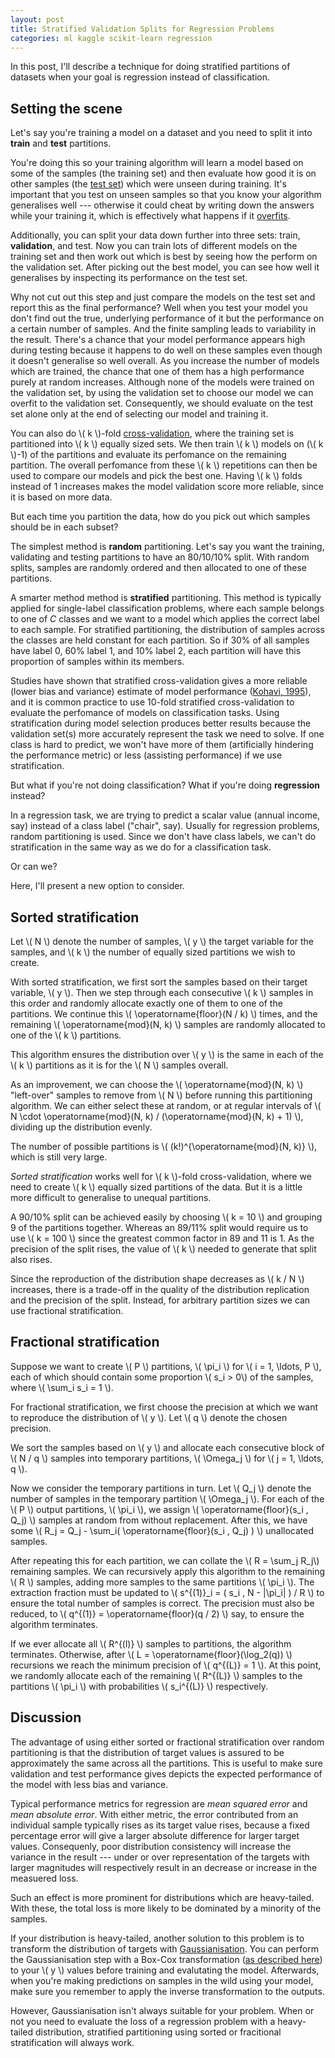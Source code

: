 ```yaml
---
layout: post
title: Stratified Validation Splits for Regression Problems
categories: ml kaggle scikit-learn regression
---
```



In this post, I'll describe a technique for doing stratified partitions of datasets when your goal is regression instead of classification.


## Setting the scene

Let's say you're training a model on a dataset and you need to split it into **train** and **test** partitions.

You're doing this so your training algorithm will learn a model based on some of the samples (the training set) and then evaluate how good it is on other samples (the [test set]) which were unseen during training.
It's important that you test on unseen samples so that you know your algorithm generalises well --- otherwise it could cheat by writing down the answers while your training it, which is effectively what happens if it [overfits][overfitting].

Additionally, you can split your data down further into three sets: train, **validation**, and test.
Now you can train lots of different models on the training set and then work out which is best by seeing how the perform on the validation set.
After picking out the best model, you can see how well it generalises by inspecting its performance on the test set.

Why not cut out this step and just compare the models on the test set and report this as the final performance?
Well when you test your model you don't find out the true, underlying performance of it but the performance on a certain number of samples.
And the finite sampling leads to variability in the result.
There's a chance that your model performance appears high during testing because it happens to do well on these samples even though it doesn't generalise so well overall.
As you increase the number of models which are trained, the chance that one of them has a high performance purely at random increases.
Although none of the models were trained on the validation set, by using the validation set to choose our model we can overfit to the validation set.
Consequently, we should evaluate on the test set alone only at the end of selecting our model and training it.

You can also do \\( k \\)-fold [cross-validation], where the training set is partitioned into \\( k \\) equally sized sets.
We then train \\( k \\) models on (\\( k \\)-1) of the partitions and evaluate its perfomance on the remaining partition.
The overall perfomance from these \\( k \\) repetitions can then be used to compare our models and pick the best one.
Having \\( k \\) folds instead of 1 increases makes the model validation score more reliable, since it is based on more data.

But each time you partition the data, how do you pick out which samples should be in each subset?

The simplest method is **random** partitioning.
Let's say you want the training, validating and testing partitions to have an 80/10/10% split.
With random splits, samples are randomly ordered and then allocated to one of these partitions.

A smarter method method is **stratified** partitioning.
This method is typically applied for single-label classification problems, where each sample belongs to one of *C* classes and we want to a model which applies the correct label to each sample.
For stratified partitioning, the distribution of samples across the classes are held constant for each partition.
So if 30% of all samples have label 0, 60% label 1, and 10% label 2, each partition will have this proportion of samples within its members.

Studies have shown that stratified cross-validation gives a more reliable (lower bias and variance) estimate of model performance ([Kohavi, 1995]), and it is common practice to use 10-fold stratified cross-validation to evaluate the perfomance of models on classification tasks.
Using stratification during model selection produces better results because the validation set(s) more accurately represent the task we need to solve.
If one class is hard to predict, we won't have more of them (artificially hindering the performance metric) or less (assisting performance) if we use stratification.

But what if you're not doing classification? What if you're doing **regression** instead?

In a regression task, we are trying to predict a scalar value (annual income, say) instead of a class label ("chair", say).
Usually for regression problems, random partitioning is used.
Since we don't have class labels, we can't do stratification in the same way as we do for a classification task.

Or can we?

Here, I'll present a new option to consider.


## Sorted stratification

Let \\( N \\) denote the number of samples, \\( y \\) the target variable for the samples, and \\( k \\) the number of equally sized partitions we wish to create.

With sorted stratification, we first sort the samples based on their target variable, \\( y \\).
Then we step through each consecutive \\( k \\) samples in this order and randomly allocate exactly one of them to one of the partitions.
We continue this \\( \operatorname{floor}(N / k) \\) times, and the remaining \\( \operatorname{mod}(N, k) \\) samples are randomly allocated to one of the \\( k \\) partitions.

This algorithm ensures the distribution over \\( y \\) is the same in each of the \\( k \\) partitions as it is for the \\( N \\) samples overall.

As an improvement, we can choose the \\( \operatorname{mod}(N, k) \\) "left-over" samples to remove from \\( N \\) before running this partitioning algorithm.
We can either select these at random, or at regular intervals of \\( N \cdot \operatorname{mod}(N, k) / (\operatorname{mod}(N, k) + 1) \\), dividing up the distribution evenly.

The number of possible partitions is \\( (k!)^{\operatorname{mod}(N, k)} \\), which is still very large.

*Sorted stratification* works well for \\( k \\)-fold cross-validation, where we need to create \\( k \\) equally sized partitions of the data.
But it is a little more difficult to generalise to unequal partitions.

A 90/10% split can be achieved easily by choosing \\( k = 10 \\) and grouping 9 of the partitions together.
Whereas an 89/11% split would require us to use \\( k = 100 \\) since the greatest common factor in 89 and 11 is 1.
As the precision of the split rises, the value of \\( k \\) needed to generate that split also rises.

Since the reproduction of the distribution shape decreases as \\( k / N \\) increases, there is a trade-off in the quality of the distribution replication and the precision of the split.
Instead, for arbitrary partition sizes we can use fractional stratification.


## Fractional stratification

Suppose we want to create \\( P \\) partitions, \\( \pi_i \\) for \\( i = 1, \ldots, P \\), each of which should contain some proportion \\( s_i > 0\\) of the samples, where \\( \sum_i s_i = 1 \\).

For fractional stratification, we first choose the precision at which we want to reproduce the distribution of \\( y \\).
Let \\( q \\) denote the chosen precision.

We sort the samples based on \\( y \\) and allocate each consecutive block of \\( N / q \\) samples into temporary partitions, \\( \Omega_j \\) for \\( j = 1, \ldots, q \\).

Now we consider the temporary partitions in turn.
Let \\( Q_j \\) denote the number of samples in the temporary partition \\( \Omega_j \\).
For each of the \\( P \\) output partitions, \\( \pi_i \\), we assign \\( \operatorname{floor}(s_i \, Q_j) \\) samples at random from without replacement.
After this, we have some \\( R_j = Q_j - \sum_i( \operatorname{floor}(s_i \, Q_j) ) \\) unallocated samples.

After repeating this for each partition, we can collate the \\( R = \sum_j R_j\\) remaining samples.
We can recursively apply this algorithm to the remaining \\( R \\) samples, adding more samples to the same partitions \\( \pi_i \\).
The extraction fraction must be updated to \\( s^{(1)}_i = ( s_i \, N - |\pi_i| ) / R \\) to ensure the total number of samples is correct.
The precision must also be reduced, to \\( q^{(1)} = \operatorname{floor}(q / 2) \\) say, to ensure the algorithm terminates.

If we ever allocate all \\( R^{(l)} \\) samples to partitions, the algorithm terminates.
Otherwise, after \\( L = \operatorname{floor}(\log_2(q)) \\) recursions we reach the minimum precision of \\( q^{(L)} = 1 \\).
At this point, we randomly allocate each of the remaining \\( R^{(L)} \\) samples to the partitions \\( \pi_i \\) with probabilities \\( s_i^{(L)} \\) respectively.


## Discussion

The advantage of using either sorted or fractional stratification over random partitioning is that the distribution of target values is assured to be approximately the same across all the partitions.
This is useful to make sure validation and test performance gives depicts the expected performance of the model with less bias and variance.

Typical performance metrics for regression are *mean squared error* and *mean absolute error*.
With either metric, the error contributed from an individual sample typically rises as its target value rises, because a fixed percentage error will give a larger absolute difference for larger target values.
Consequenly, poor distribution consistency will increase the variance in the result --- under or over representation of the targets with larger magnitudes will respectively result in an decrease or increase in the measuered loss.

Such an effect is more prominent for distributions which are heavy-tailed.
With these, the total loss is more likely to be dominated by a minority of the samples.

If your distribution is heavy-tailed, another solution to this problem is to transform the distribution of targets with [Gaussianisation][gaussianisation blog post].
You can perform the Gaussianisation step with a Box-Cox transformation ([as described here][gaussianisation blog post]) to your \\( y \\) values before training and evalutating the model.
Afterwards, when you're making predictions on samples in the wild using your model, make sure you remember to apply the inverse transformation to the outputs.

However, Gaussianisation isn't always suitable for your problem.
When or not you need to evaluate the loss of a regression problem with a heavy-tailed distribution, stratified partitioning using sorted or fracitional stratification will always work.


[test set]: https://en.wikipedia.org/wiki/Test_set
[overfitting]: https://en.wikipedia.org/wiki/Overfitting
[cross-validation]: https://en.wikipedia.org/wiki/Cross-validation_(statistics)
[Kohavi, 1995]: http://web.cs.iastate.edu/~jtian/cs573/Papers/Kohavi-IJCAI-95.pdf
[Forman and Scholz, 2010]: http://www.kdd.org/exploration_files/v12-1-p49-forman-sigkdd.pdf
[gaussianisation blog post]: /2016-03-12-boxcox-feature-gaussianisation

